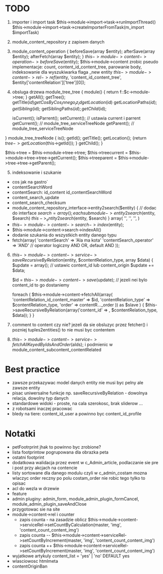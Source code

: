 TODO
====

1. importer i import task
   $this->module->import->task->runImportThread()
   $this->module->import->task->createImporterFromTask(m_import $importTask)
   
2. module_content_repository z zapisem danych

3. module_content_operation
{
    beforeSave(array $entity);
    afterSave(array $entity);
    afterFetch(array $entity);
}
$this->module->content->operation->beforeSave($entity);
$this->module->content
zrobic pseudo implementacje: count, content_id_content_tree, parowanie body, indeksowanie dla wyszukiwarka
flaga _new entity
$this->module->content->rel->ref($entity, 'content_id_content_tree', $entity['contentRelation']['tree'][0]);

4. obsluga drzewa module_tree_tree
{
    module() { return f::$c->module->tree; }
    getAll();
    getTree();
    getTitle($id)
    get{Cos}By{Cos_innego_iz_id}
    getLocation($id)
    getLocationPaths($id);
    getSibling($id);
    getSiblingPaths($id);
    getChild($id);
    
    isCurrent();
    isParrent();
    setCurrent(); // ustawia current i parrent
    getCurrent(); // module_tree_serviceTreeNode
    getParent();  // module_tree_serviceTreeNode
    
}
module_tree_treeNode
{
    is();
    getId();
    getTitle();
    getLocation(); {return $tree->getLocation($this->getId()); }
    getChild();
}

$this->tree        = $this->module->tree->tree;
$this->treecurrent = $this->module->tree->tree->getCurrent();
$this->treeparent  = $this->module->tree->tree->getParent();

5. indeksowanie i szukanie
- cos jak na gastro`
- contentSearchWord
- contentSearch: id_content id_contentSearchWord
- content_search_update
- content_search_checksum
- module_content_repository_interface->entity2search($entity) { // dodac do interface
    $search = array();
    each submodule ->entity2search($entity, $search)
    $this->_entity2search($entity, $search) 
}
array(
    '',
    '',
    '',
)
- $this->module->content->search->index($entity);
- $this->module->content->search->indexAll()
- dodanie szukania do wszystkich entity danego typu
- fetch(array(
    'contentSearch'          => 'Ala ma kota'
    'contentSearch_operator' => 'AND' // operator logiczny AND OR, default AND
));

6. $this->module->content->service->saveRecursiveByRelation($entity, $contentRelation_type, array $data)
{
    $update = array(); // ustawic content_id lub content_origin
    $update += $data;
    
    $id = $this->module->content->save($update); // jezeli nei bylo content_id to go dostaniemy
    
    foreach (
        $this->module->content->fetchAll(array(
            'contentRelation_id_content_master' => $id,
            'contentRelation_type'              => $contentRelation_type,
            'order'                             => contentR..._order
        ))
        as $slave
    ) {
        $this->saveRecursiveByRelation(array('content_id' => , $contentRelation_type, $data));
    }
} 

7. comment to content czy nie? jezeli da sie obsluzyc przez fetcher() i pozniej tuples2entities() to nie musi byc contentem 

8. $this->module->content->service->fetchAllKeyedByIdsAndOrder($aIds); i podmienic w module_content_subcontent_contentRelated


Best practice
=============

- zawsze przekazywac model danych entity nie musi byc pelny ale zawsze entity
- pisac uniwersalne funkcje np. saveRecursiveByRelation - dowolnya relacja, dowolny typ danych
- standardowe widoki - proste, na cala szerokosc, brak sliderow ...
- z robotsami inaczej pracowac
- bledy na tiere: content_id_user a powinno byc content_id_profile


Notatki
=======

- petFootrprint jhak to powinno byc zrobione?
- lista footprintow pogrupowana dla obrazka peta
- ostatni footprint
- dodatkowa walidacja przez event w c_Admin_article, podlaczanie sie pre i post przy akcjach na contencie
- listy sortowane dla danego modulu czyli w c_admin_costam mozna wlaczyc order reczny po polu costam_order
  nie robic tego tylko to opisac
- acl do wezla w drzewie
- feature
- admin pluginy: admin_form, module_admin_plugin_formCancel, module_admin_plugin_saveAndClose
- przygotowac sie na site
- module->content->rel i counter 
    - zapis counta - na zasadzie oblicz
      $this->module->content->serviceRel->setCountByCalculation(master, 'img', 'content_count_content_img')
    - zapis counta --
      $this->module->content->serviceRel->setCountByIncrement(master, 'img', 'content_count_content_img')
    - zapis counta ++
      $this->module->content->serviceRel->setCountByIncrement(master, 'img', 'content_count_content_img')
- wyjatkowe artykuly content_list = 'yes' | 'no' DEFAULT yes
- wlasciowosc htmlmeta
- contentOriginBan